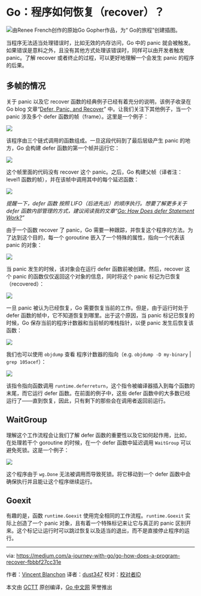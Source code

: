 # Go：程序如何恢复（recover）？
![由Renee French创作的原始Go Gopher作品，为“ Go的旅程”创建插图。](https://github.com/studygolang/gctt-images2/blob/master/20201002-Go-How-Does-a-Program-Recover/1_4zRau44piN5HjUnTnJsMOw.png?raw=true)

当程序无法适当处理错误时，比如无效的内存访问，Go 中的 panic 就会被触发。如果错误是意料之外，且没有其他方式处理该错误时，同样可以由开发者触发 panic。了解 recover 或者终止的过程，可以更好地理解一个会发生 panic 的程序的后果。

## 多帧的情况
关于 panic 以及它 recover 函数的经典例子已经有着充分的说明，该例子收录在 Go blog 文章“[Defer, Panic, and Recover](https://blog.golang.org/defer-panic-and-recover)” 中。让我们关注下其他例子，当一个 panic 涉及多个 defer 函数的帧（frame）。这里是一个例子：

![](https://github.com/studygolang/gctt-images2/blob/master/20201002-Go-How-Does-a-Program-Recover/a-panic-involves-multiple-frames-of-deferred-functions.png?raw=true)

该程序由三个链式调用的函数组成。一旦这段代码到了最后层级产生 panic 的地方，Go 会构建 defer 函数的第一个帧并运行它：

![](https://github.com/studygolang/gctt-images2/blob/master/20201002-Go-How-Does-a-Program-Recover/build-the-first-frame-of-deferred-functions.png?raw=true)

这个帧里面的代码没有 recover 这个 panic。之后，Go 构建父帧（译者注：level1 函数的帧），并在该帧中调用其中的每个延迟函数：

![](https://github.com/studygolang/gctt-images2/blob/master/20201002-Go-How-Does-a-Program-Recover/builds-the-parent-frame-and-calls-each-deferred-function.png?raw=true)

*提醒一下，defer 函数 按照 LIFO（后进先出）的顺序执行。想要了解更多关于 defer 函数内部管理的方式，建议阅读我的文章“[Go: How Does defer Statement Work?](https://medium.com/a-journey-with-go/go-how-does-defer-statement-work-1a9492689b6e)”*

由于一个函数 recover 了 panic，Go 需要一种跟踪，并恢复这个程序的方法。为了达到这个目的，每一个 goroutine 嵌入了一个特殊的属性，指向一个代表该 panic 的对象：

![](https://github.com/studygolang/gctt-images2/blob/master/20201002-Go-How-Does-a-Program-Recover/special-attribute.png?raw=true)

当 panic 发生的时候，该对象会在运行 defer 函数前被创建。然后，recover 这个 panic 的函数仅仅返回这个对象的信息，同时将这个 panic 标记为已恢复（recovered）：

![](https://github.com/studygolang/gctt-images2/blob/master/20201002-Go-How-Does-a-Program-Recover/returns-the-information-of-that-object.png?raw=true)

一旦 panic 被认为已经恢复，Go 需要恢复当前的工作。但是，由于运行时处于 defer 函数的帧中，它不知道恢复到哪里。出于这个原因，当 panic 标记已恢复的时候，Go 保存当前的程序计数器和当前帧的堆栈指针，以便 panic 发生后恢复该函数：

![](https://github.com/studygolang/gctt-images2/blob/master/20201002-Go-How-Does-a-Program-Recover/Go-saves-the-current-program-counter-and-stack-pointer.png?raw=true)

我们也可以使用 `objdump` 查看 程序计数器的指向（e.g. `objdump -D my-binary` | `grep 105acef`）：

![](https://github.com/studygolang/gctt-images2/blob/master/20201002-Go-How-Does-a-Program-Recover/objdump.png?raw=true)

该指令指向函数调用 `runtime.deferreturn`，这个指令被编译器插入到每个函数的末尾，而它运行 defer 函数。在前面的例子中，这些 defer 函数中的大多数已经运行了——直到恢复，因此，只有剩下的那些会在调用者返回前运行。

## WaitGroup
理解这个工作流程会让我们了解 defer 函数的重要性以及它如何起作用，比如，在处理若干个 goroutine 的时候，在一个 defer 函数中延迟调用 `WaitGroup` 可以避免死锁。这是一个例子：

![](https://github.com/studygolang/gctt-images2/blob/master/20201002-Go-How-Does-a-Program-Recover/WaitGroup.png?raw=true)

这个程序由于 `wg.Done` 无法被调用而导致死锁。将它移动到一个 defer 函数中会确保执行并且能让这个程序继续运行。

## Goexit
有趣的是，函数 `runtime.Goexit` 使用完全相同的工作流程。`runtime.Goexit` 实际上创造了一个 panic 对象，且有着一个特殊标记来让它与真正的 panic 区别开来。这个标记让运行时可以跳过恢复以及适当的退出，而不是直接停止程序的运行。

---
via: https://medium.com/a-journey-with-go/go-how-does-a-program-recover-fbbbf27cc31e

作者：[Vincent Blanchon](https://medium.com/@blanchon.vincent)
译者：[dust347](https://github.com/dust347)
校对：[校对者ID](https://github.com/校对者ID)

本文由 [GCTT](https://github.com/studygolang/GCTT) 原创编译，[Go 中文网](https://studygolang.com/) 荣誉推出
